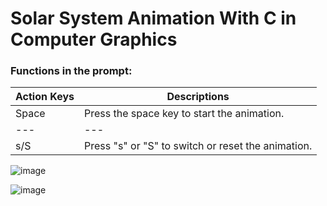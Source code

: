 # Solar System Animation With C in Computer Graphics

### Functions in the prompt:
Action Keys | Descriptions
--- | --- 
Space | Press the space key to start the animation.
--- | --- 
s/S | Press "s" or "S" to switch or reset the animation.


![image](https://github.com/lkmllemon/SolarSystemAnimation_Y3S1/assets/76756859/637b4a48-36b9-47ac-802f-76076bfcc7e6)

![image](https://github.com/lkmllemon/SolarSystemAnimation_Y3S1/assets/76756859/42057cd8-f07e-4d7c-a847-556c7ad6bc49)



